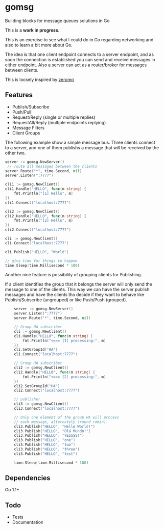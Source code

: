 gomsg
=====

Building blocks for message queues solutions in Go

This is a **work in progress**.

This is an exercise to see what I could do in Go regarding networking and also to learn a bit more about Go.

The idea is that one client endpoint connects to a server endpoint,
and as soon the connection is established you can send and receive messages in either endpoint.
Also a server can act as a router/broker for messages between clients.

This is loosely inspired by [zeromq](http://zeromq.org/)

Features
-
* Publish/Subscribe
* Push/Pull
* Request/Reply (single or multiple replies)
* RequestAll/Reply (multiple endpoints replying)
* Message Filters
* Client Groups

The following example show a simple message bus.
Three clients connect to a server, and one of them publishs a message that will be received by the other two.

```go
server := gomsg.NewServer()
 // route all messages between the clients
server.Route("*", time.Second, nil)
server.Listen(":7777")

cli1 := gomsg.NewClient()
cli1.Handle("HELLO", func(m string) {
	fmt.Println("[1] Hello", m)
})
cli1.Connect("localhost:7777")

cli2 := gomsg.NewClient()
cli2.Handle("HELLO", func(m string) {
	fmt.Println("[2] Hello", m)
})
cli2.Connect("localhost:7777")

cli := gomsg.NewClient()
cli.Connect("localhost:7777")

cli.Publish("HELLO", "World")

// give time for things to happen
time.Sleep(time.Millisecond * 100)

```

Another nice feature is possibility of grouping clients for Publishing.

If a client identifies the group that it belongs the server will only send the message
to one of the clients. This way we can have the server publish messages and have the clients
tho decide if they want to behave like Publish/Subscribe (ungrouped) or like Push/Push (grouped).

```go
	server := gomsg.NewServer()
	server.Listen(":7777")
	server.Route("*", time.Second, nil)

	// Group HA subscriber
	cli := gomsg.NewClient()
	cli.Handle("HELLO", func(m string) {
		fmt.Println("<=== [1] processing:", m)
	})
	cli.SetGroupId("HA")
	cli.Connect("localhost:7777")

	// Group HA subscriber
	cli2 := gomsg.NewClient()
	cli2.Handle("HELLO", func(m string) {
		fmt.Println("<=== [2] processing:", m)
	})
	cli2.SetGroupId("HA")
	cli2.Connect("localhost:7777")

	// publisher
	cli3 := gomsg.NewClient()
	cli3.Connect("localhost:7777")

	// Only one element of the group HA will process
	// each message, alternately (round robin).
	cli3.Publish("HELLO", "Hello World!")
	cli3.Publish("HELLO", "Olá Mundo!")
	cli3.Publish("HELLO", "YESSSS!")
	cli3.Publish("HELLO", "one")
	cli3.Publish("HELLO", "two")
	cli3.Publish("HELLO", "three")
	cli3.Publish("HELLO", "test")

	time.Sleep(time.Millisecond * 100)
```


Dependencies
-
Go 1.1+

Todo
-
* Tests
* Documentation
